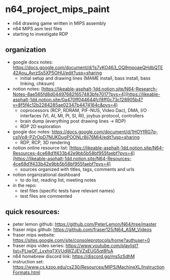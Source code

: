 # n64_project_mips_paint
- n64 drawing game written in MIPS assembly
- n64 MIPS asm test files
- starting to investigate RDP

## organization
- google docs notes: https://docs.google.com/document/d/1s7vKO463_OQ9mpoaeQHdbQTE42Aou_AvrzSs5XP5OHU/edit?usp=sharing
  - initial setup and drawing lines (MAME install, bass install, bass linking, chksum)
- notion notes: [https://likeable-asphalt-1dd.notion.site/N64-Research-Notes-8ae565fd8d04497682f657483bfe7017?pvs=4](https://likeable-asphalt-1dd.notion.site/0a470ff044644fcf8ff0c73c128905b4?v=8f5f4c12b2284285ae02347b4474164c&pvs=4)
  - coprocessors (RCP, RDRAM, PIF-NUS, Video Dac), DMA, I/O interfaces (VI, AI, MI, PI, SI, RI), joybus protocol, controllers
  - brain dump (everything post drawing lines -> RDP)
  - RDP 2D exploration
- google doc notes: https://docs.google.com/document/d/1HOYfRG7q-csIVp8-PZrOpD7NUKDugPOONLr8jj76Mj4/edit?usp=sharing
  - RDP, RCP, 3D rendering
- notion online resource list: [https://likeable-asphalt-1dd.notion.site/N64-Resources-4ce68d1f433b42e9bb5b58bf955faebf?pvs=4](https://likeable-asphalt-1dd.notion.site/N64-Resources-4ce68d1f433b42e9bb5b58bf955faebf?pvs=4)
  - sources organized with titles, tags, comments and urls
- notion organizational dashboard
  - to do list, reading list, meeting notes
- in the repo:
  - test files (specific tests have relevant names)
  - test files are commented

## quick resources:
 - peter lemon github: https://github.com/PeterLemon/N64/tree/master
 - fraser mips github: https://github.com/fraser125/N64_ASM_Videos
 - fraser mips website: https://sites.google.com/site/consoleprotocols/home?authuser=0
 - fraser mips video series: https://www.youtube.com/playlist?list=PLjwOF_LvxhqTXVUdWZJEVZxEUG5qt8fsA
 - n64 homebrew discord link: https://discord.gg/ms5zSdhM
 - instruction set: https://www.cs.kzoo.edu/cs230/Resources/MIPS/MachineXL/InstructionFormats.html
